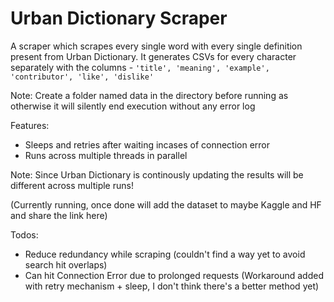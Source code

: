 # Urban Dictionary Scraper

A scraper which scrapes every single word with every single definition present from Urban Dictionary. It generates CSVs for every character separately with the columns - `'title', 'meaning', 'example', 'contributor', 'like', 'dislike'` 

Note: Create a folder named data in the directory before running as otherwise it will silently end execution without any error log

Features:
- Sleeps and retries after waiting incases of connection error
- Runs across multiple threads in parallel

Note: Since Urban Dictionary is continously updating the results will be different across multiple runs!

(Currently running, once done will add the dataset to maybe Kaggle and HF and share the link here)

Todos:
- Reduce redundancy while scraping (couldn't find a way yet to avoid search hit overlaps)
- Can hit Connection Error due to prolonged requests (Workaround added with retry mechanism + sleep, I don't think there's a better method yet)
